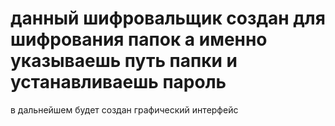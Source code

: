 # данный шифровальщик  создан для  шифрования папок  а именно  указываешь  путь   папки  и  устанавливаешь  пароль 
в  дальнейшем  будет  создан графический  интерфейс
